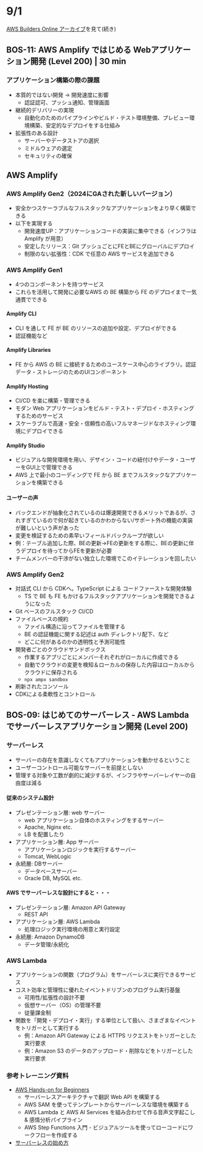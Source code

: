 # 9/1
[AWS Builders Online アーカイブ](https://aws.amazon.com/jp/events/builders-online-series/?trkCampaign=builders-online-series&trk=9d4e0cc8-5202-47bb-98b7-5dc758578d2a&sc_channel=el&sc_detail=event_page)を見て(続き)

## BOS-11: AWS Amplify ではじめる Webアプリケーション開発 (Level 200) | 30 min

### アプリケーション構築の際の課題
- 本質的ではない開発 -> 開発速度に影響
  - 認証認可、プッシュ通知、管理画面
- 継続的デリバリーの実現
  - 自動化のためのパイプラインやビルド・テスト環境整備、プレビュー環境構築、安定的なデプロイをする仕組み
- 拡張性のある設計
  - サーバーやデータストアの選択
  - ミドルウェアの選定
  - セキュリティの確保

## AWS Amplify
### AWS Amplify Gen2（2024にGAされた新しいバージョン）
- 安全かつスケーラブルなフルスタックなアプリケーションをより早く構築できる
- 以下を実現する
  - 開発速度UP：アプリケーションコードの実装に集中できる（インフラは Amplify が用意）
  - 安定したリリース：Git プッシュごとにFEとBEにグローバルにデプロイ
  - 制限のない拡張性：CDK で任意の AWS サービスを追加できる

### AWS Amplify Gen1
- 4つのコンポーネントを持つサービス
- これらを活用して開発に必要なAWS の BE 構築から FE のデプロイまで一気通貫でできる
#### Amplify CLI
- CLI を通して FE が BE のリソースの追加や設定、デプロイができる
- 認証機能など
#### Amplify Libraries
- FE から AWS の BE に接続するためのユースケース中心のライブラリ。認証データ・ストレージのためのUIコンポーネント
#### Amplify Hosting
- CI/CD を楽に構築・管理できる
- モダン Web アプリケーションをビルド・テスト・デプロイ・ホスティングするためのサービス
- スケーラブルで高速・安全・信頼性の高いフルマネージドなホスティング環境にデプロイできる
#### Amplify Studio
- ビジュアルな開発環境を用い、デザイン・コードの紐付けやデータ・ユーザーをGUI上で管理できる
- AWS 上で最小のコーディングで FE から BE までフルスタックなアプリケーションを構築できる


#### ユーザーの声
- バックエンドが抽象化されているのは爆速開発できるメリットであるが、されすぎているので何が起きているのかわからない/サポート外の機能の実装が難しいという声があった
- 変更を検証するための素早いフィールドバックループが欲しい
- 例：テーブル追加した際、BEの更新→FEの更新をする際に、BEの更新に伴うデプロイを待ってからFEを更新が必要
- チームメンバーの干渉がない独立した環境でこのイテレーションを回したい

### AWS Amplify Gen2
- 対話式 CLI から CDKへ。TypeScript による コードファーストな開発体験
  - TS で BE も FE もかけるフルスタックアプリケーションを開発できるようになった
- Git ベースのフルスタック CI/CD
- ファイルベースの規約
  - ファイル構造に沿ってファイルを管理する
  - BE の認証機能に関する記述は auth ディレクトリ配下、など
  - どこに何があるのかの透明性と予測可能性
- 開発者ごとのクラウドサンドボックス
  - 作業するアプリごとにメンバーそれぞれがローカルに作成できる
  - 自動でクラウドの変更を検知＆ローカルの保存した内容はローカルからクラウドに保存される
  - `npx ampx sandbox`
- 刷新されたコンソール
- CDKによる柔軟性とコントロール

## BOS-09: はじめてのサーバーレス - AWS Lambda でサーバーレスアプリケーション開発 (Level 200) 


### サーバーレス
- サーバーの存在を意識しなくてもアプリケーションを動かせるということ
- ユーザーコントロール可能なサーバーを前提としない
- 管理する対象や工数が劇的に減少するが、インフラやサーバーレイヤーの自由度は減る


#### 従来のシステム設計
- プレゼンテーション層: web サーバー
  - web アプリケーション自体のホスティングをするサーバー
  - Apache, Nginx etc.
  - LB を配置したり
- アプリケーション層: App サーバー
  - アプリケーションロジックを実行するサーバー
  - Tomcat, WebLogic
- 永続層: DBサーバー
  - データベースサーバー
  - Oracle DB, MySQL etc.

#### AWS でサーバーレスな設計にすると・・・
- プレゼンテーション層: Amazon API Gateway
  - REST API
- アプリケーション層: AWS Lambda
  - 処理ロジック実行環境の用意と実行設定
- 永続層: Amazon DynamoDB
  - データ管理/永続化

### AWS Lambda
- アプリケーションの関数（プログラム）をサーバーレスに実行できるサービス
- コスト効率と管理性に優れたイベントドリブンのプログラム実行基盤
  - 可用性/拡張性の設計不要
  - 仮想サーバー（OS）の管理不要
  - 従量課金制
- 関数を「開発・デプロイ・実行」する単位として扱い、さまざまなイベントをトリガーとして実行する
  - 例：Amazon API Gateway による HTTPS リクエストをトリガーとした実行要求
  - 例：Amazon S3 のデータのアップロード・削除などをトリガーとした実行要求

### 参考トレーニング資料
- [AWS Hands-on for Beginners](
https://aws.amazon.com/jp/events/aws-event-resource/hands-on/)
  - サーバーレスアーキテクチャで翻訳 Web API を構築する
  - AWS SAM を使ってテンプレートからサーバーレスな環境を構築する
  - AWS Lambda と AWS AI Services を組み合わせて作る⾳声⽂字起こし & 感情分析パイプライン
  - AWS Step Functions ⼊⾨ - ビジュアルツールを使ってローコードにワークフローを作成する
- [サーバーレスの始め方](https://d1.awsstatic.com/serverless-jp/contents/202309_LearningSteps.pdf)